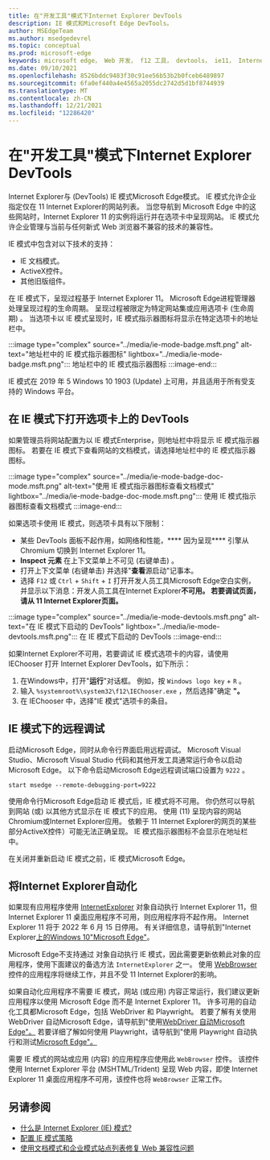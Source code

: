 ```yaml
---
title: 在"开发工具"模式下Internet Explorer DevTools
description: IE 模式和Microsoft Edge DevTools。
author: MSEdgeTeam
ms.author: msedgedevrel
ms.topic: conceptual
ms.prod: microsoft-edge
keywords: microsoft edge， Web 开发， f12 工具， devtools， ie11， Internet Explorer 11， ie 模式
ms.date: 09/10/2021
ms.openlocfilehash: 8526bddc9483f30c91ee56b53b2b0fceb6489897
ms.sourcegitcommit: 6fa0ef440a4e4565a2055dc2742d5d1bf8744939
ms.translationtype: MT
ms.contentlocale: zh-CN
ms.lasthandoff: 12/21/2021
ms.locfileid: "12286420"
---
```

# <a name="use-devtools-in-internet-explorer-mode"></a>在"开发工具"模式下Internet Explorer DevTools

Internet Explorer与 (DevTools) IE 模式Microsoft Edge模式。   IE 模式允许企业指定仅在 11 Internet Explorer的网站列表。  当您导航到 Microsoft Edge 中的这些网站时，Internet Explorer 11 的实例将运行并在选项卡中呈现网站。 IE 模式允许企业管理与当前与任何新式 Web 浏览器不兼容的技术的兼容性。

IE 模式中包含对以下技术的支持：

*   IE 文档模式。
*   ActiveX控件。
*   其他旧版组件。

在 IE 模式下，呈现过程基于 Internet Explorer 11。  Microsoft Edge进程管理器处理呈现过程的生命周期。  呈现过程被限定为特定网站集或应用选项卡 (生命周期) 。  当选项卡以 IE 模式呈现时，IE 模式指示器图标将显示在特定选项卡的地址栏中。

:::image type="complex" source="../media/ie-mode-badge.msft.png" alt-text="地址栏中的 IE 模式指示器图标" lightbox="../media/ie-mode-badge.msft.png":::
   地址栏中的 IE 模式指示器图标
:::image-end:::

IE 模式在 2019 年 5 Windows 10 1903 (Update) 上可用，并且适用于所有受支持的 Windows 平台。


<!-- ====================================================================== -->
## <a name="open-devtools-on-a-tab-in-ie-mode"></a>在 IE 模式下打开选项卡上的 DevTools

如果管理员将网站配置为以 IE 模式Enterprise，则地址栏中将显示 IE 模式指示器图标。  若要在 IE 模式下查看网站的文档模式，请选择地址栏中的 IE 模式指示器图标。

:::image type="complex" source="../media/ie-mode-badge-doc-mode.msft.png" alt-text="使用 IE 模式指示器图标查看文档模式" lightbox="../media/ie-mode-badge-doc-mode.msft.png":::
   使用 IE 模式指示器图标查看文档模式
:::image-end:::

如果选项卡使用 IE 模式，则选项卡具有以下限制：

*  某些 DevTools 面板不起作用，如网络和性能，**** 因为呈现**** 引擎从 Chromium 切换到 Internet Explorer 11。
*  **Inspect 元素** 在上下文菜单上不可见 (右键单击) 。
*  打开上下文菜单 (右键单击) 并选择"**查看**源启动"记事本。
*  选择 `F12` 或 `Ctrl` + `Shift` + `I` 打开开发人员工具Microsoft Edge空白实例，并显示以下消息：开发人员工具在Internet Explorer**不可用。 若要调试页面，请从 11 Internet Explorer页面。**

:::image type="complex" source="../media/ie-mode-devtools.msft.png" alt-text="在 IE 模式下启动的 DevTools" lightbox="../media/ie-mode-devtools.msft.png":::
   在 IE 模式下启动的 DevTools
:::image-end:::

如果Internet Explorer不可用，若要调试 IE 模式选项卡的内容，请使用 IEChooser 打开 Internet Explorer DevTools，如下所示：

1.  在Windows中，打开"**运行**"对话框。  例如，按 `Windows logo key`  +  `R` 。
1.  输入 `%systemroot%\system32\f12\IEChooser.exe` ，然后选择"确定 **"。**
1.  在 IEChooser 中，选择"IE 模式"选项卡的条目。


<!-- ====================================================================== -->
## <a name="remote-debugging-in-ie-mode"></a>IE 模式下的远程调试

启动Microsoft Edge，同时从命令行界面启用远程调试。  Microsoft Visual Studio、Microsoft Visual Studio 代码和其他开发工具通常运行命令以启动Microsoft Edge。  以下命令启动Microsoft Edge远程调试端口设置为 `9222` 。

```shell
start msedge --remote-debugging-port=9222
```

使用命令行Microsoft Edge启动 IE 模式后，IE 模式将不可用。  你仍然可以导航到网站 (或) 以其他方式显示在 IE 模式下的应用。  使用 (11) 呈现内容的网站Chromium或Internet Explorer应用。  依赖于 11 Internet Explorer的网页的某些部分ActiveX控件）可能无法正确呈现。  IE 模式指示器图标不会显示在地址栏中。

在关闭并重新启动 IE 模式之前，IE 模式Microsoft Edge。


<!-- ====================================================================== -->
## <a name="replace-internet-explorer-automation"></a>将Internet Explorer自动化

如果现有应用程序使用 [InternetExplorer](/previous-versions/windows/internet-explorer/ie-developer/platform-apis/aa752084(v=vs.85)) 对象自动执行 Internet Explorer 11，但 Internet Explorer 11 桌面应用程序不可用，则应用程序将不起作用。  Internet Explorer 11 将于 2022 年 6 月 15 日停用。  有关详细信息，请导航到"Internet Explorer[上的Windows 10"Microsoft Edge"](https://blogs.windows.com/windowsexperience/2021/05/19/the-future-of-internet-explorer-on-windows-10-is-in-microsoft-edge/)。

Microsoft Edge不支持通过 对象自动执行 IE 模式，因此需要更新依赖此对象的应用程序，使用下面建议的备选方法 `InternetExplorer` 之一。  使用 [WebBrowser](/previous-versions/windows/internet-explorer/ie-developer/platform-apis/aa752040(v=vs.85)) 控件的应用程序将继续工作，并且不受 11 Internet Explorer的影响。

如果自动化应用程序不需要 IE 模式，网站 (或应用) 内容正常运行，我们建议更新应用程序以使用 Microsoft Edge 而不是 Internet Explorer 11。  许多可用的自动化工具都Microsoft Edge，包括 WebDriver 和 Playwright。  若要了解有关使用 WebDriver 自动Microsoft Edge，请导航到"使用[WebDriver 自动Microsoft Edge"。](../../webdriver-chromium/index.md)  若要详细了解如何使用 Playwright，请导航到"使用 Playwright 自动执行和测试[Microsoft Edge"。](../../playwright/index.md)

需要 IE 模式的网站或应用 (内容) 的应用程序应使用此 `WebBrowser` 控件。  该控件使用 Internet Explorer 平台 (MSHTML/Trident) 呈现 Web 内容，即使 Internet Explorer 11 桌面应用程序不可用，该控件也将 `WebBrowser` 正常工作。


<!-- ====================================================================== -->
## <a name="see-also"></a>另请参阅

*  [什么是 Internet Explorer (IE) 模式?](/deployedge/edge-ie-mode)
*  [配置 IE 模式策略](/deployedge/edge-ie-mode-policies)
*  [使用文档模式和企业模式站点列表修复 Web 兼容性问题](/internet-explorer/ie11-deploy-guide/fix-compat-issues-with-doc-modes-and-enterprise-mode-site-list)
